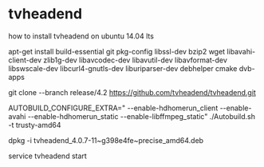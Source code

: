 # tvheadend
how to install tvheadend on ubuntu 14.04 lts 

apt-get install build-essential git pkg-config libssl-dev bzip2 wget libavahi-client-dev zlib1g-dev libavcodec-dev libavutil-dev libavformat-dev libswscale-dev libcurl4-gnutls-dev liburiparser-dev debhelper cmake dvb-apps

git clone --branch release/4.2 https://github.com/tvheadend/tvheadend.git

AUTOBUILD_CONFIGURE_EXTRA=" --enable-hdhomerun_client --enable-avahi --enable-hdhomerun_static --enable-libffmpeg_static" ./Autobuild.sh -t trusty-amd64

dpkg -i tvheadend_4.0.7-11~g398e4fe~precise_amd64.deb

service tvheadend start
